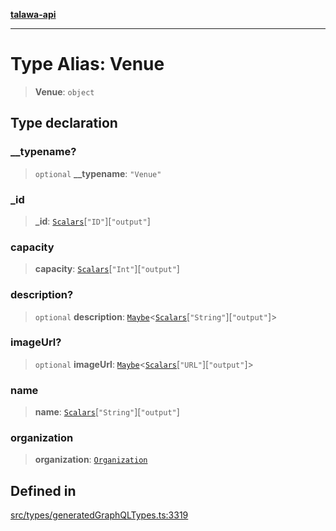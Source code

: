 [**talawa-api**](../../../README.md)

***

# Type Alias: Venue

> **Venue**: `object`

## Type declaration

### \_\_typename?

> `optional` **\_\_typename**: `"Venue"`

### \_id

> **\_id**: [`Scalars`](Scalars.md)\[`"ID"`\]\[`"output"`\]

### capacity

> **capacity**: [`Scalars`](Scalars.md)\[`"Int"`\]\[`"output"`\]

### description?

> `optional` **description**: [`Maybe`](Maybe.md)\<[`Scalars`](Scalars.md)\[`"String"`\]\[`"output"`\]\>

### imageUrl?

> `optional` **imageUrl**: [`Maybe`](Maybe.md)\<[`Scalars`](Scalars.md)\[`"URL"`\]\[`"output"`\]\>

### name

> **name**: [`Scalars`](Scalars.md)\[`"String"`\]\[`"output"`\]

### organization

> **organization**: [`Organization`](Organization.md)

## Defined in

[src/types/generatedGraphQLTypes.ts:3319](https://github.com/Suyash878/talawa-api/blob/f376d03c37e9acd046e7cc983947432c95f74442/src/types/generatedGraphQLTypes.ts#L3319)
